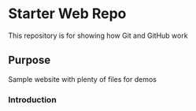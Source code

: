 # Starter Web Repo

This repository is for showing how Git and GitHub work

## Purpose

Sample website with plenty of files for demos

### Introduction